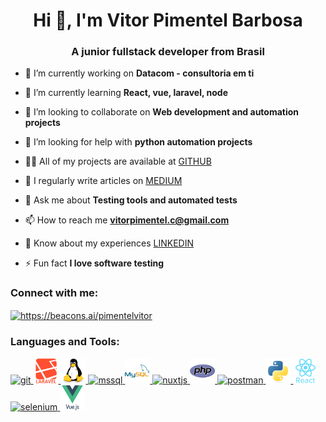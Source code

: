 <h1 align="center">Hi 👋, I'm Vitor Pimentel Barbosa</h1>
<h3 align="center">A junior fullstack developer from Brasil</h3>

- 🔭 I’m currently working on **Datacom - consultoria em ti**

- 🌱 I’m currently learning **React, vue, laravel, node**

- 👯 I’m looking to collaborate on **Web development and automation projects**

- 🤝 I’m looking for help with **python automation projects**

- 👨‍💻 All of my projects are available at [GITHUB](https://github.com/VitorPPimentel)

- 📝 I regularly write articles on [MEDIUM](https://medium.com/@vitorpimentel-c)

- 💬 Ask me about **Testing tools and automated tests**

- 📫 How to reach me **vitorpimentel.c@gmail.com**

- 📄 Know about my experiences [LINKEDIN](https://www.linkedin.com/in/vitor-pimentel/)

- ⚡ Fun fact **I love software testing**

<h3 align="left">Connect with me:</h3>
<p align="left">
<a href="https://beacons.ai/pimentelvitor" target="blank"><img align="center" src="https://assets-global.website-files.com/61734ecee390bd3fe4fbfbb4/658315a8cc8cc05b4a90af40_BeaconsLogoBlack.svg" alt="https://beacons.ai/pimentelvitor" height="50" width="60" /></a>
</p>

<h3 align="left">Languages and Tools:</h3>
<p align="left"> <a href="https://git-scm.com/" target="_blank" rel="noreferrer"> <img src="https://www.vectorlogo.zone/logos/git-scm/git-scm-icon.svg" alt="git" width="40" height="40"/> </a> <a href="https://laravel.com/" target="_blank" rel="noreferrer"> <img src="https://raw.githubusercontent.com/devicons/devicon/master/icons/laravel/laravel-plain-wordmark.svg" alt="laravel" width="40" height="40"/> </a> <a href="https://www.linux.org/" target="_blank" rel="noreferrer"> <img src="https://raw.githubusercontent.com/devicons/devicon/master/icons/linux/linux-original.svg" alt="linux" width="40" height="40"/> </a> <a href="https://www.microsoft.com/en-us/sql-server" target="_blank" rel="noreferrer"> <img src="https://www.svgrepo.com/show/303229/microsoft-sql-server-logo.svg" alt="mssql" width="40" height="40"/> </a> <a href="https://www.mysql.com/" target="_blank" rel="noreferrer"> <img src="https://raw.githubusercontent.com/devicons/devicon/master/icons/mysql/mysql-original-wordmark.svg" alt="mysql" width="40" height="40"/> </a> <a href="https://nuxtjs.org/" target="_blank" rel="noreferrer"> <img src="https://www.vectorlogo.zone/logos/nuxtjs/nuxtjs-icon.svg" alt="nuxtjs" width="40" height="40"/> </a> <a href="https://www.php.net" target="_blank" rel="noreferrer"> <img src="https://raw.githubusercontent.com/devicons/devicon/master/icons/php/php-original.svg" alt="php" width="40" height="40"/> </a> <a href="https://postman.com" target="_blank" rel="noreferrer"> <img src="https://www.vectorlogo.zone/logos/getpostman/getpostman-icon.svg" alt="postman" width="40" height="40"/> </a> <a href="https://www.python.org" target="_blank" rel="noreferrer"> <img src="https://raw.githubusercontent.com/devicons/devicon/master/icons/python/python-original.svg" alt="python" width="40" height="40"/> </a> <a href="https://reactjs.org/" target="_blank" rel="noreferrer"> <img src="https://raw.githubusercontent.com/devicons/devicon/master/icons/react/react-original-wordmark.svg" alt="react" width="40" height="40"/> </a> <a href="https://www.selenium.dev" target="_blank" rel="noreferrer"> <img src="https://raw.githubusercontent.com/detain/svg-logos/780f25886640cef088af994181646db2f6b1a3f8/svg/selenium-logo.svg" alt="selenium" width="40" height="40"/> </a> <a href="https://vuejs.org/" target="_blank" rel="noreferrer"> <img src="https://raw.githubusercontent.com/devicons/devicon/master/icons/vuejs/vuejs-original-wordmark.svg" alt="vuejs" width="40" height="40"/> </a> </p>
